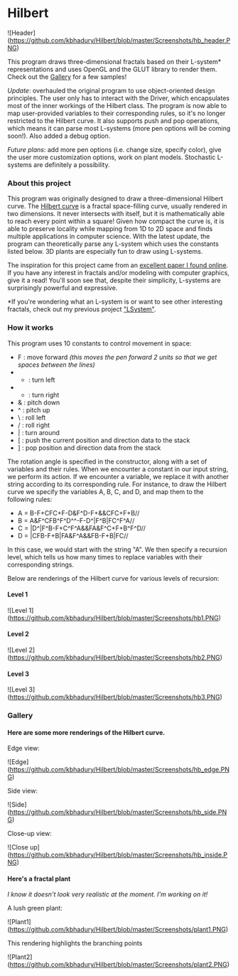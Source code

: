 # Hilbert

![Header] (https://github.com/kbhadury/Hilbert/blob/master/Screenshots/hb_header.PNG)

This program draws three-dimensional fractals based on their L-system\* representations and uses OpenGL and the GLUT library to render them.  Check out the [Gallery]("https://github.com/kbhadury/Hilbert#gallery") for a few samples!

_Update_: overhauled the original program to use object-oriented design principles.  The user only has to interact with the Driver, which encapsulates most of the inner workings of the Hilbert class.  The program is now able to map user-provided variables to their corresponding rules, so it's no longer restricted to the Hilbert curve.  It also supports push and pop operations, which means it can parse most L-systems (more pen options will be coming soon!).  Also added a debug option.

_Future plans_: add more pen options (i.e. change size, specify color), give the user more customization options, work on plant models.  Stochastic L-systems are definitely a possibility.

### About this project
This program was originally designed to draw a three-dimensional Hilbert curve.  The [Hilbert curve](https://en.wikipedia.org/wiki/Hilbert_curve) is a fractal space-filling curve, usually rendered in two dimensions.  It never intersects with itself, but it is mathematically able to reach every point within a square!  Given how compact the curve is, it is able to preserve locality while mapping from 1D to 2D space and finds multiple applications in computer science.  With the latest update, the program can theoretically parse any L-system which uses the constants listed below.  3D plants are especially fun to draw using L-systems.

The inspiration for this project came from an [excellent paper I found online](http://algorithmicbotany.org/papers/abop/abop-ch1.pdf).  If you have any interest in fractals and/or modeling with computer graphics, give it a read!  You'll soon see that, despite their simplicity, L-systems are surprisingly powerful and expressive.

\*If you're wondering what an L-system is or want to see other interesting fractals, check out my previous project ["LSystem"](https://github.com/kbhadury/LSystem).

### How it works
This program uses 10 constants to control movement in space:
* F : move forward *(this  moves the pen forward 2 units so that we get spaces between the lines)*
* + : turn left
* - : turn right
* & : pitch down
* ^ : pitch up
* \\ : roll left
* / : roll right
* | : turn around
* [ : push the current position and direction data to the stack
* ] : pop position and direction data from the stack

The rotation angle is specified in the constructor, along with a set of variables and their rules.  When we encounter a constant in our input string, we perform its action.  If we encounter a variable, we replace it with another string according to its corresponding rule.  For instance, to draw the Hilbert curve we specify the variables A, B, C, and D, and map them to the following rules:
* A = B-F+CFC+F-D&F^D-F+&&CFC+F+B//
* B = A&F^CFB^F^D^^-F-D^|F^B|FC^F^A//
* C = |D^|F^B-F+C^F^A&&FA&F^C+F+B^F^D//
* D = |CFB-F+B|FA&F^A&&FB-F+B|FC//

In this case, we would start with the string "A".  We then specify a recursion level, which tells us how many times to replace variables with their corresponding strings.

Below are renderings of the Hilbert curve for various levels of recursion:

#### Level 1
![Level 1] (https://github.com/kbhadury/Hilbert/blob/master/Screenshots/hb1.PNG)

#### Level 2
![Level 2] (https://github.com/kbhadury/Hilbert/blob/master/Screenshots/hb2.PNG)

#### Level 3
![Level 3] (https://github.com/kbhadury/Hilbert/blob/master/Screenshots/hb3.PNG)

### Gallery
#### Here are some more renderings of the Hilbert curve.

Edge view:

![Edge] (https://github.com/kbhadury/Hilbert/blob/master/Screenshots/hb_edge.PNG)

Side view:

![Side] (https://github.com/kbhadury/Hilbert/blob/master/Screenshots/hb_side.PNG)

Close-up view:

![Close up] (https://github.com/kbhadury/Hilbert/blob/master/Screenshots/hb_inside.PNG)

#### Here's a fractal plant
_I know it doesn't look very realistic at the moment.  I'm working on it!_

A lush green plant:

![Plant1] (https://github.com/kbhadury/Hilbert/blob/master/Screenshots/plant1.PNG)

This rendering highlights the branching points

![Plant2] (https://github.com/kbhadury/Hilbert/blob/master/Screenshots/plant2.PNG)
